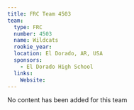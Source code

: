 ```yaml
---
title: FRC Team 4503
team:
  type: FRC
  number: 4503
  name: Wildcats
  rookie_year: 
  location: El Dorado, AR, USA
  sponsors:
    - El Dorado High School
  links:
    Website: 
---
```

No content has been added for this team